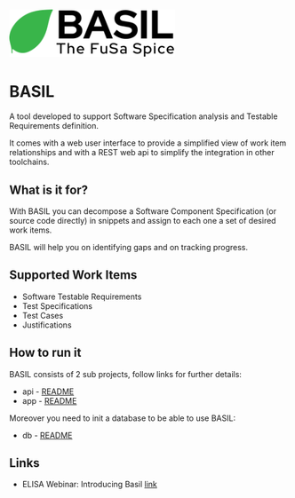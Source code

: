 # <img src="app/src/app/bgimages/basil_black.svg" alt= "BASIL | The FuSa Spice" height="85">


# BASIL

A tool developed to support Software Specification analysis and Testable Requirements definition.

It comes with a web user interface to provide a simplified view of work item relationships and with a REST web api to simplify the integration in other toolchains.


## What is it for?

With BASIL you can decompose a Software Component Specification (or source code directly) in snippets and assign to each one a set of desired work items.

BASIL will help you on identifying gaps and on tracking progress.


## Supported Work Items

* Software Testable Requirements
* Test Specifications
* Test Cases
* Justifications

## How to run it

BASIL consists of 2 sub projects, follow links for further details:

* api - [README](api/README.md)
* app - [README](app/README.md)

Moreover you need to init a database to be able to use BASIL:

* db - [README](db/README.md)

## Links

* ELISA Webinar: Introducing Basil [link](https://elisa.tech/blog/2023/10/04/introducing-basil-video/)
